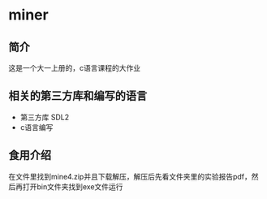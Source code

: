 # miner
## 简介
这是一个大一上册的，c语言课程的大作业
## 相关的第三方库和编写的语言
- 第三方库 SDL2
- c语言编写
## 食用介绍
在文件里找到mine4.zip并且下载解压，解压后先看文件夹里的实验报告pdf，然后再打开bin文件夹找到exe文件运行
